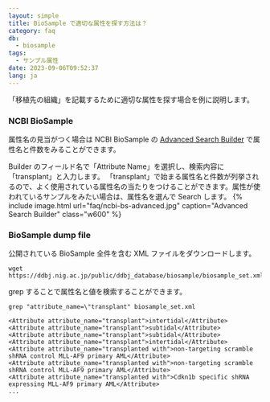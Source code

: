 ```yaml
---
layout: simple
title: BioSample で適切な属性を探す方法は？
category: faq
db:
  - biosample
tags:
  - サンプル属性
date: 2023-09-06T09:52:37
lang: ja
---
```


「移植先の組織」を記載するために適切な属性を探す場合を例に説明します。

### NCBI BioSample

属性名の見当がつく場合は NCBI BioSample の [Advanced Search Builder](https://www.ncbi.nlm.nih.gov/biosample/advanced) で属性名と件数をみることができます。

Builder のフィールド名で「Attribute Name」を選択し、検索内容に「transplant」と入力します。
「transplant」で始まる属性名と件数が列挙されるので、よく使用されている属性名の当たりをつけることができます。属性が使われているサンプルをみたい場合は、属性名を選んで Search します。
{% include image.html url="faq/ncbi-bs-advanced.jpg" caption="Advanced Search Builder" class="w600" %}

### BioSample dump file

公開されている BioSample 全件を含む XML ファイルをダウンロードします。

```
wget https://ddbj.nig.ac.jp/public/ddbj_database/biosample/biosample_set.xml.gz
```

grep することで属性名と値を検索することができます。
```
grep "attribute_name=\"transplant" biosample_set.xml

<Attribute attribute_name="transplant">intertidal</Attribute>
<Attribute attribute_name="transplant">subtidal</Attribute>
<Attribute attribute_name="transplant">subtidal</Attribute>
<Attribute attribute_name="transplant">intertidal</Attribute>
<Attribute attribute_name="transplanted with">non-targeting scramble shRNA control MLL-AF9 primary AML</Attribute>
<Attribute attribute_name="transplanted with">non-targeting scramble shRNA control MLL-AF9 primary AML</Attribute>
<Attribute attribute_name="transplanted with">Cdkn1b specific shRNA expressing MLL-AF9 primary AML</Attribute>
...
```
